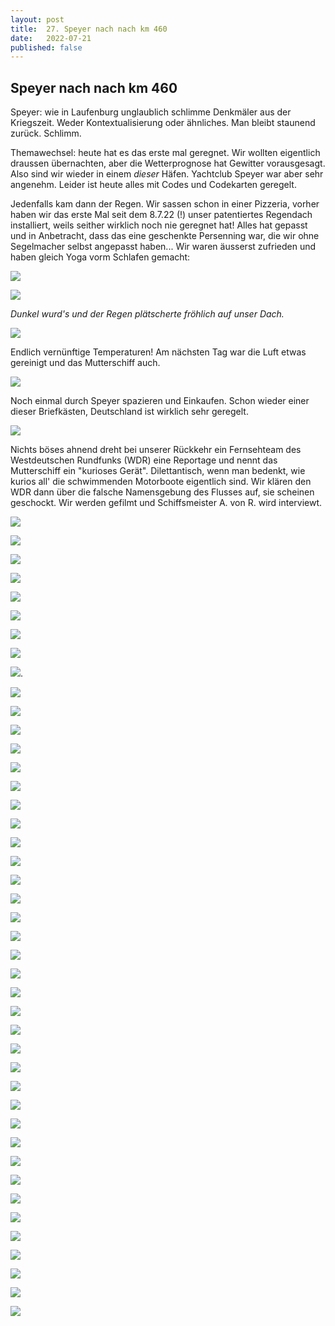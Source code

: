 ```yaml
---
layout: post
title:  27. Speyer nach nach km 460
date:   2022-07-21
published: false
---
```


##  Speyer nach nach km 460 ##

Speyer: wie in Laufenburg unglaublich schlimme Denkmäler aus der Kriegszeit. 
Weder Kontextualisierung oder ähnliches. Man bleibt staunend zurück. Schlimm.

Themawechsel: heute hat es das erste mal geregnet. Wir wollten eigentlich draussen übernachten, aber die Wetterprognose hat Gewitter vorausgesagt. Also sind wir wieder in einem _dieser_ Häfen.
Yachtclub Speyer war aber sehr angenehm. Leider ist heute alles mit Codes und Codekarten geregelt.

Jedenfalls kam dann der Regen. Wir sassen schon in einer Pizzeria, vorher haben wir das erste Mal seit dem 8.7.22 (!) unser patentiertes Regendach installiert, weils seither wirklich noch nie geregnet hat!
Alles hat gepasst und in Anbetracht, dass das eine geschenkte Persenning war, die wir ohne Segelmacher selbst angepasst haben... Wir waren äusserst zufrieden und haben gleich Yoga vorm Schlafen gemacht:

![](/img/20220721__ms_res_speyer_0.jpg)

![](/img/20220721__ms_res_speyer_1.jpg)

*Dunkel wurd's und der Regen plätscherte fröhlich auf unser Dach.*

![](/img/20220721__ms_res_speyer_2.jpg)

Endlich vernünftige Temperaturen! Am nächsten Tag war die Luft etwas gereinigt und das Mutterschiff auch. 

![](/img/20220721__ms_res_speyer_3.jpg)

Noch einmal durch Speyer spazieren und Einkaufen. Schon wieder einer dieser Briefkästen, Deutschland ist wirklich sehr geregelt.

![](/img/20220721__ms_res_speyer_4.jpg)

Nichts böses ahnend dreht bei unserer Rückkehr ein Fernsehteam des Westdeutschen Rundfunks (WDR) eine Reportage und nennt das Mutterschiff ein "kurioses Gerät".
Dilettantisch, wenn man bedenkt, wie kurios all' die schwimmenden Motorboote eigentlich sind. Wir klären den WDR dann über die falsche Namensgebung des Flusses auf, sie scheinen geschockt.
Wir werden gefilmt und Schiffsmeister A. von R. wird interviewt.

![](/img/20220721__ms_res_speyer_5.jpg)

![](/img/20220721__ms_res_speyer_6.jpg)

![](/img/20220721__ms_res_speyer_7.jpg)

![](/img/20220721__ms_res_speyer_8.jpg)

![](/img/20220721__ms_res_speyer_9.jpg)

![](/img/20220721__ms_res_speyer_10.jpg)

![](/img/20220721__ms_res_speyer_11.jpg)

![](/img/20220721__ms_res_speyer_12.jpg)

![](/img/20220721__ms_res_speyer_13.jpg).

![](/img/20220721__ms_res_speyer_14.jpg)

![](/img/20220721__ms_res_speyer_15.jpg)

![](/img/20220721__ms_res_speyer_16.jpg)

![](/img/20220721__ms_res_speyer_17.jpg)

![](/img/20220721__ms_res_speyer_18.jpg)

![](/img/20220721__ms_res_speyer_19.jpg)

![](/img/20220721__ms_res_speyer_20.jpg)

![](/img/20220721__ms_res_speyer_21.jpg)

![](/img/20220721__ms_res_speyer_22.jpg)

![](/img/20220721__ms_res_speyer_23.jpg)

![](/img/20220721__ms_res_speyer_24.jpg)

![](/img/20220721__ms_res_speyer_25.jpg)

![](/img/20220721__ms_res_speyer_26.jpg)

![](/img/20220721__ms_res_speyer_27.jpg)

![](/img/20220721__ms_res_speyer_28.jpg)

![](/img/20220721__ms_res_speyer_29.jpg)

![](/img/20220721__ms_res_speyer_30.jpg)

![](/img/20220721__ms_res_speyer_31.jpg)

![](/img/20220721__ms_res_speyer_32.jpg)

![](/img/20220721__ms_res_speyer_33.jpg)

![](/img/20220721__ms_res_speyer_34.jpg)

![](/img/20220721__ms_res_speyer_35.jpg)

![](/img/20220721__ms_res_speyer_36.jpg)

![](/img/20220721__ms_res_speyer_37.jpg)

![](/img/20220721__ms_res_speyer_38.jpg)

![](/img/20220721__ms_res_speyer_39.jpg)

![](/img/20220721__ms_res_speyer_40.jpg)

![](/img/20220721__ms_res_speyer_41.jpg)

![](/img/20220721__ms_res_speyer_42.jpg)

![](/img/20220721__ms_res_speyer_43.jpg)

![](/img/20220721__ms_res_speyer_44.jpg)

![](/img/20220721__ms_res_speyer_45.jpg)

![](/img/20220721__ms_res_speyer_46.jpg)

![](/img/20220721__ms_res_speyer_47.jpg)
